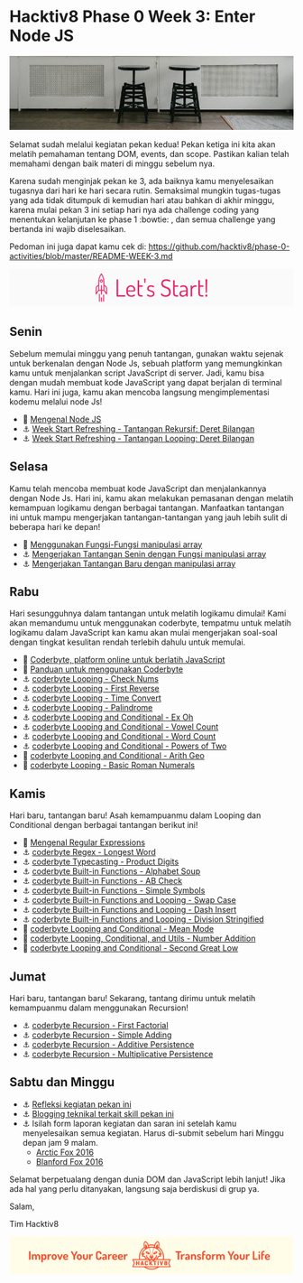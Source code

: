 # Hacktiv8 Phase 0 Week 3: Enter Node JS

![Header](assets/header-w3.jpg)

Selamat sudah melalui kegiatan pekan kedua! Pekan ketiga ini kita akan melatih pemahaman tentang DOM, events, dan scope. Pastikan kalian telah memahami dengan baik materi di minggu sebelum nya.

Karena sudah menginjak pekan ke 3, ada baiknya kamu menyelesaikan tugasnya dari hari ke hari secara rutin. Semaksimal mungkin tugas-tugas yang ada tidak ditumpuk di kemudian hari atau bahkan di akhir minggu, karena mulai pekan 3 ini setiap hari nya ada challenge coding yang menentukan kelanjutan ke phase 1 :bowtie: , dan semua challenge yang bertanda  ini wajib diselesaikan.

Pedoman ini juga dapat kamu cek di: <https://github.com/hacktiv8/phase-0-activities/blob/master/README-WEEK-3.md>

![Let's start!](assets/start.png)

## Senin
Sebelum memulai minggu yang penuh tantangan, gunakan waktu sejenak untuk berkenalan dengan Node Js,
sebuah platform yang memungkinkan kamu untuk menjalankan script JavaScript di server. Jadi, kamu bisa
dengan mudah membuat kode JavaScript yang dapat berjalan di terminal kamu. Hari ini juga, kamu akan
mencoba langsung mengimplementasi kodemu melalui node Js!

- :notebook_with_decorative_cover:
[Mengenal Node JS](https://github.com/hacktiv8/phase-0-activities/blob/master/modules/js-node.md)
- :anchor:
[Week Start Refreshing - Tantangan Rekursif: Deret Bilangan](https://github.com/hacktiv8/phase-0-activities/blob/master/modules/js-node.md)
- :anchor:
[Week Start Refreshing - Tantangan Looping: Deret Bilangan](https://github.com/hacktiv8/phase-0-activities/blob/master/modules/js-node.md)


## Selasa
Kamu telah mencoba membuat kode JavaScript dan menjalankannya dengan Node Js. Hari ini, kamu akan
melakukan pemasanan dengan melatih kemampuan logikamu dengan berbagai tantangan. Manfaatkan tantangan ini
untuk mampu mengerjakan tantangan-tantangan yang jauh lebih sulit di beberapa hari ke depan!

- :notebook_with_decorative_cover:
[Menggunakan Fungsi-Fungsi manipulasi array](https://github.com/hacktiv8/phase-0-activities/blob/master/modules/js-node.md)
- :anchor:
[Mengerjakan Tantangan Senin dengan Fungsi manipulasi array](https://github.com/hacktiv8/phase-0-activities/blob/master/modules/js-node.md)
- :anchor:
[Mengerjakan Tantangan Baru dengan manipulasi array](https://github.com/hacktiv8/phase-0-activities/blob/master/modules/js-node.md)


## Rabu
Hari sesungguhnya dalam tantangan untuk melatih logikamu dimulai! Kami akan memandumu untuk menggunakan
coderbyte, tempatmu untuk melatih logikamu dalam JavaScript kan kamu akan mulai mengerjakan soal-soal
dengan tingkat kesulitan rendah terlebih dahulu untuk memulai.

- :wrench:
[Coderbyte, platform online untuk berlatih JavaScript](https://coderbyte.com/)
- :notebook_with_decorative_cover:
[Panduan untuk menggunakan Coderbyte](https://github.com/hacktiv8/phase-0-activities/blob/master/modules/js-node.md)
- :anchor:
[coderbyte Looping - Check Nums](https://coderbyte.com/information.php?ct=Check%20Nums)
- :anchor:
[coderbyte Looping - First Reverse](https://coderbyte.com/information.php?ct=First%20Reverse)
- :anchor:
[coderbyte Looping - Time Convert](https://coderbyte.com/information.php?ct=Time%20Convert)
- :anchor:
[coderbyte Looping - Palindrome](https://coderbyte.com/information.php?ct=Palindrome)
- :anchor:
[coderbyte Looping and Conditional - Ex Oh](https://coderbyte.com/information.php?ct=Ex%20Oh)
- :anchor:
[coderbyte Looping and Conditional - Vowel Count](https://coderbyte.com/information.php?ct=Vowel%20Count)
- :anchor:
[coderbyte Looping and Conditional - Word Count](https://coderbyte.com/information.php?ct=Word%20Count)
- :anchor:
[coderbyte Looping and Conditional - Powers of Two](https://coderbyte.com/information.php?ct=Powers%20of%20Two)
- :rocket:
[coderbyte Looping and Conditional - Arith Geo](https://coderbyte.com/information.php?ct=Arith%20Geo)
- :rocket:
[coderbyte Looping - Basic Roman Numerals](https://coderbyte.com/information.php?ct=Basic%20Roman%20Numerals)

## Kamis
Hari baru, tantangan baru! Asah kemampuanmu dalam Looping dan Conditional dengan berbagai tantangan berikut ini!

- :notebook_with_decorative_cover:
[Mengenal Regular Expressions](https://github.com/hacktiv8/phase-0-activities/blob/master/modules/js-node.md)
- :anchor:
[coderbyte Regex - Longest Word](https://coderbyte.com/information.php?ct=Longest%20Word)
- :anchor:
[coderbyte Typecasting - Product Digits](https://coderbyte.com/information.php?ct=Product%20Digits)
- :anchor:
[coderbyte Built-in Functions - Alphabet Soup](https://coderbyte.com/information.php?ct=Alphabet%20Soup)
- :anchor:
[coderbyte Built-in Functions - AB Check](https://coderbyte.com/information.php?ct=AB%20Check)
- :anchor:
[coderbyte Built-in Functions - Simple Symbols](https://coderbyte.com/information.php?ct=Simple%20Symbols)
- :anchor:
[coderbyte Built-in Functions and Looping - Swap Case](https://coderbyte.com/information.php?ct=Swap%20Case)
- :anchor:
[coderbyte Built-in Functions and Looping - Dash Insert](https://coderbyte.com/information.php?ct=Dash%20Insert)
- :anchor:
[coderbyte Built-in Functions and Looping - Division Stringified](https://coderbyte.com/information.php?ct=Division%20Stringified)
- :rocket:
[coderbyte Looping and Conditional - Mean Mode](https://coderbyte.com/information.php?ct=Mean%20Mode)
- :rocket:
[coderbyte Looping, Conditional, and Utils - Number Addition](https://coderbyte.com/information.php?ct=Number%20Addition)
- :rocket:
[coderbyte Looping and Conditional - Second Great Low](https://coderbyte.com/information.php?ct=Second%20GreatLow)

## Jumat
Hari baru, tantangan baru! Sekarang, tantang dirimu untuk melatih kemampuanmu dalam menggunakan Recursion!

- :anchor:
[coderbyte Recursion - First Factorial](https://coderbyte.com/information.php?ct=First%20Factorial)
- :anchor:
[coderbyte Recursion - Simple Adding](https://coderbyte.com/information.php?ct=Simple%20Adding)
- :anchor:
[coderbyte Recursion - Additive Persistence](https://coderbyte.com/information.php?ct=Additive%20Persistence)
- :anchor:
[coderbyte Recursion - Multiplicative Persistence](https://coderbyte.com/information.php?ct=Multiplicative%20Persistence)

## Sabtu dan Minggu

- :anchor: [Refleksi kegiatan pekan ini](https://github.com/hacktiv8/phase-0-activities/blob/master/modules/reflection.md)
- :anchor: [Blogging teknikal terkait skill pekan ini](https://github.com/hacktiv8/phase-0-activities/blob/master/modules/blog.md)
- :anchor: Isilah form laporan kegiatan dan saran ini setelah kamu menyelesaikan semua kegiatan. Harus di-submit sebelum hari Minggu depan jam 9 malam.
  - [Arctic Fox 2016](https://airtable.com/shrLac3o4CKzZGuNn)
  - [Blanford Fox 2016](https://airtable.com/shr4wXkNEQc2ezCRR)

Selamat berpetualang dengan dunia DOM dan JavaScript lebih lanjut! Jika ada hal yang perlu ditanyakan, langsung saja berdiskusi di grup ya.

Salam,

Tim Hacktiv8

![Hacktiv8 Banner](assets/banner.png)
